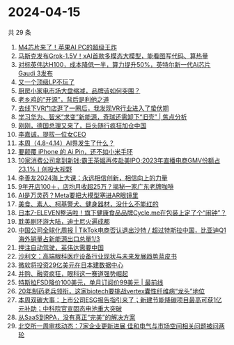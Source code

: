 # 2024-04-15

共 29 条

<!-- BEGIN 36KR -->
<!-- 最后更新时间 2024-04-15 04:51:10 +0800 -->
1. [M4芯片来了！苹果AI PC的超级王炸](https://36kr.com/p/2731853472876289)
1. [马斯克发布Grok-1.5V！xAI首款多模态大模型，能看图写代码、算热量](https://36kr.com/p/2731428660062721)
1. [对标英伟达H100，成本降低一半，算力提升50%，英特尔新一代Ai芯片Gaudi 3发布](https://36kr.com/p/2731165028542979)
1. [又一个顶级LP不玩了](https://36kr.com/p/2732684687042818)
1. [厨房小家电市场大盘缩减，品牌该如何突围？](https://36kr.com/p/2730525939468038)
1. [老乡鸡的“开源”，背后是利他之道](https://36kr.com/p/2730510102586368)
1. [去线下VR门店逛了一圈后，我发现VR行业进入了蛰伏期](https://36kr.com/p/2730421427425920)
1. [学习华为、智米“求变”新能源，奇瑞还需卸下“旧壳” | 焦点分析](https://36kr.com/p/2731658129566208)
1. [刚刚，德国总理又来了，巨头随行疯狂加仓中国](https://36kr.com/p/2732732324276743)
1. [李嘉诚，提拔一位女CEO](https://36kr.com/p/2731594950912516)
1. [本周（4.8-4.14）AI界发生了什么？](https://36kr.com/p/2733135572691458)
1. [要颠覆 iPhone 的 Ai Pin，还不如小米手环](https://36kr.com/p/2731468090845444)
1. [10家消费公司拿到新钱;霸王茶姬再传赴美IPO;2023年直播电商GMV份额占23.1%丨创投大视野](https://36kr.com/p/2730364322161670)
1. [李善友2024海上大课：永远相信创新，相信向上的力量](https://36kr.com/p/2732051791423746)
1. [9年开店100＋，店均月收超25万？揭秘一家广东老牌咖啡](https://36kr.com/p/2732624412305671)
1. [AI是万灵药？Meta要把大模型塞进AR眼镜里](https://36kr.com/p/2731705721170180)
1. [美食、素人、柯基警犬、健身器材，没什么不能红的](https://36kr.com/p/2731892158130435)
1. [日本7-ELEVEN整活啦！旗下健康食品品牌Cycle.me在包装上定了个“闹钟”？](https://36kr.com/p/2732572955371783)
1. [耽美剧环游大陆，迪士尼火遍成都](https://36kr.com/p/2731891638577664)
1. [中国公司全球化周报 | TikTok电商否认退出沙特 / 超过特斯拉中国，比亚迪Q1海外销量占新能源出口总量1/3](https://36kr.com/p/2731334265711112)
1. [押注自动驾驶，英伟达需要中国](https://36kr.com/p/2731860143024391)
1. [沙利文：高端眼科医疗设备行业现状与未来发展趋势蓝皮书](https://36kr.com/p/2732590631741957)
1. [微软将投资29亿美元在日本建数据中心](https://36kr.com/p/2727072178267145)
1. [并购、融资疯狂，眼科这一赛道强势崛起](https://36kr.com/p/2732547502975491)
1. [特斯拉FSD降价100美元，单月订阅价99美元 | 最前线](https://36kr.com/p/2733081026931205)
1. [20年制药老兵领衔，这家biotech要挑战vertex囊性纤维病“龙头”地位](https://36kr.com/p/2732547683461635)
1. [本周双碳大事：上市公司ESG报告指引来了；新建节能降碳项目最高可获1亿元补助；中科院官宣固态电池重大突破](https://36kr.com/p/2732701343230216)
1. [从SaaS到RPA，没有真正“完美”的解决方案](https://36kr.com/p/2392259093977732)
1. [北交所一周审核动态：7家企业更新进展 佳和电气与市场空间相关问题被问两轮](https://36kr.com/p/2731906213292552)
<!-- END 36KR -->